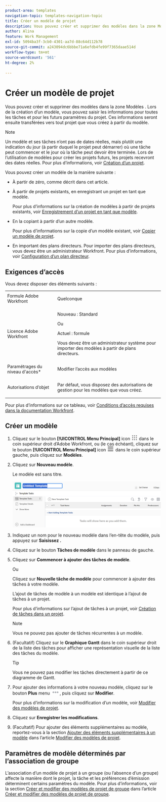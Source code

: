 ```yaml
---
product-area: templates
navigation-topic: templates-navigation-topic
title: Créer un modèle de projet
description: Vous pouvez créer et supprimer des modèles dans la zone Modèles . Lors de la création d’un modèle, vous pouvez saisir les informations pour toutes les tâches et pour les futurs paramètres du projet. Ces informations seront ensuite transférées vers tout projet que vous créez à partir du modèle.
author: Alina
feature: Work Management
exl-id: 5094ba3f-3cb0-4301-aa7d-88c64d112b78
source-git-commit: a243094dc6bbbe71a6efdb4fe99f7365daae514d
workflow-type: tm+mt
source-wordcount: '561'
ht-degree: 2%

---
```


# Créer un modèle de projet

<!-- Audited: 1/2024 -->

Vous pouvez créer et supprimer des modèles dans la zone Modèles . Lors de la création d’un modèle, vous pouvez saisir les informations pour toutes les tâches et pour les futurs paramètres du projet. Ces informations seront ensuite transférées vers tout projet que vous créez à partir du modèle.

>[!NOTE]
>
>Un modèle et ses tâches n’ont pas de dates réelles, mais plutôt une indication du jour (à partir duquel le projet peut démarrer) où une tâche peut commencer et le jour où la tâche peut devoir être terminée. Lors de l’utilisation de modèles pour créer les projets futurs, les projets recevront des dates réelles. Pour plus d’informations, voir [Création d’un projet](../create-projects/create-project.md).


Vous pouvez créer un modèle de la manière suivante :

* À partir de zéro, comme décrit dans cet article.
* À partir de projets existants, en enregistrant un projet en tant que modèle.

  Pour plus d’informations sur la création de modèles à partir de projets existants, voir [Enregistrement d’un projet en tant que modèle](../../../manage-work/projects/manage-projects/save-project-as-template.md).

* En la copiant à partir d’un autre modèle.

  Pour plus d’informations sur la copie d’un modèle existant, voir [Copier un modèle de projet](../../../manage-work/projects/create-and-manage-templates/copy-template.md).

* En important des plans directeurs. Pour importer des plans directeurs, vous devez être un administrateur Workfront. Pour plus d’informations, voir [Configuration d’un plan directeur](../../../administration-and-setup/blueprints/configure-template-package.md).

## Exigences d’accès

Vous devez disposer des éléments suivants :

<table style="table-layout:auto"> 
 <col> 
 <col> 
 <tbody> 
  <tr> 
   <td role="rowheader">Formule Adobe Workfront</td> 
   <td> <p>Quelconque</p> </td> 
  </tr> 
  <tr> 
   <td role="rowheader">Licence Adobe Workfront</td> 
   <td> <p>Nouveau : Standard </p><p>Ou </p><p>Actuel : formule </p> <p data-mc-conditions="QuicksilverOrClassic.Quicksilver">Vous devez être un administrateur système pour importer des modèles à partir de plans directeurs.</p> </td> 
  </tr> 
  <tr> 
   <td role="rowheader">Paramétrages du niveau d'accès*</td> 
   <td> <p>Modifier l’accès aux modèles</p> </td> 
  </tr> 
  <tr> 
   <td role="rowheader">Autorisations d’objet</td> 
   <td> <p>Par défaut, vous disposez des autorisations de gestion pour les modèles que vous créez.</p>  </td> 
  </tr> 
 </tbody> 
</table>

Pour plus d’informations sur ce tableau, voir [Conditions d’accès requises dans la documentation Workfront](/help/quicksilver/administration-and-setup/add-users/access-levels-and-object-permissions/access-level-requirements-in-documentation.md).

## Créer un modèle

1. Cliquez sur le bouton **[!UICONTROL Menu Principal]** icon ![Menu Principal](/help/_includes/assets/main-menu-icon.png) dans le coin supérieur droit d’Adobe Workfront, ou (le cas échéant), cliquez sur le bouton **[!UICONTROL Menu Principal]** icon ![Menu Principal](/help/_includes/assets/main-menu-icon-left-nav.png) dans le coin supérieur gauche, puis cliquez sur **Modèles**.

1. Cliquez sur **Nouveau modèle**.

   Le modèle est sans titre.

   ![Nouveau modèle](assets/create-template-nwe-2022-350x102.png)

1. Indiquez un nom pour le nouveau modèle dans l’en-tête du modèle, puis appuyez sur **Saisissez .**
1. Cliquez sur le bouton **Tâches de modèle** dans le panneau de gauche.
1. Cliquez sur **Commencer à ajouter des tâches de modèle**.

   Ou

   Cliquez sur **Nouvelle tâche de modèle** pour commencer à ajouter des tâches à votre modèle.

   L’ajout de tâches de modèle à un modèle est identique à l’ajout de tâches à un projet.

   Pour plus d’informations sur l’ajout de tâches à un projet, voir [Création de tâches dans un projet](../../../manage-work/tasks/create-tasks/create-tasks-in-project.md).

   >[!NOTE]
   >
   >Vous ne pouvez pas ajouter de tâches récurrentes à un modèle.

1. (Facultatif) Cliquez sur le **Graphique Gantt** dans le coin supérieur droit de la liste des tâches pour afficher une représentation visuelle de la liste des tâches du modèle.

   >[!TIP]
   >
   >Vous ne pouvez pas modifier les tâches directement à partir de ce diagramme de Gantt.

1. Pour ajouter des informations à votre nouveau modèle, cliquez sur le bouton **Plus** menu ![](assets/more-icon.png), puis cliquez sur **Modifier**.

   Pour plus d’informations sur la modification d’un modèle, voir [Modifier des modèles de projet](../../../manage-work/projects/create-and-manage-templates/edit-templates.md).

1. Cliquez sur **Enregistrer les modifications**.
1. (Facultatif) Pour ajouter des éléments supplémentaires au modèle, reportez-vous à la section [Ajouter des éléments supplémentaires à un modèle](../../../manage-work/projects/create-and-manage-templates/edit-templates.md#add-additional-items-to-a-template) dans l’article [Modifier des modèles de projet](../../../manage-work/projects/create-and-manage-templates/edit-templates.md).

## Paramètres de modèle déterminés par l’association de groupe

L’association d’un modèle de projet à un groupe (ou l’absence d’un groupe) affecte la manière dont le projet, la tâche et les préférences d’émission déterminent certains paramètres du modèle. Pour plus d’informations, voir la section [Créer et modifier des modèles de projet de groupe](../../../administration-and-setup/manage-groups/work-with-group-objects/create-and-modify-a-groups-templates.md#create-and-modify-a-groups-project-templates) dans l’article [Créer et modifier des modèles de projet de groupe](../../../administration-and-setup/manage-groups/work-with-group-objects/create-and-modify-a-groups-templates.md).

